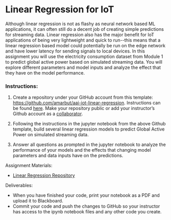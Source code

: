 # Linear Regression for IoT

Although linear regression is not as flashy as neural network based ML applications, it can often still do a decent job of creating simple predictions for streaming data. Linear regression also has the major benefit for IoT applications of being very lightweight and quick to run--this means that a linear regression based model could potentially be run on the edge network and have lower latency for sending signals to local devices. In this assignment you will use the electricity consumption dataset from Module 1 to predict global active power based on simulated streaming data. You will explore different parameters and model inputs and analyze the effect that they have on the model performance.

### Instructions: 

1. Create a repository under your GitHub account from this template: https://github.com/amarbut/aai-iot-linear-regression. Instructions can be found [here](https://docs.github.com/en/repositories/creating-and-managing-repositories/creating-a-repository-from-a-template). Make your repository public or add your instructor’s Github account as a [collaborator](https://docs.github.com/en/account-and-profile/setting-up-and-managing-your-github-user-account/managing-access-to-your-personal-repositories/inviting-collaborators-to-a-personal-repository). 

2. Following the instructions in the jupyter notebook from the above Github template, build several linear regression models to predict Global Active Power on simulated streaming data.

3. Answer all questions as prompted in the jupyter notebook to analyze the performance of your models and the effects that changing model parameters and data inputs have on the predictions.



Assignment Materials:
* [Linear Regression Repository](https://github.com/amarbut/aai-iot-linear-regression)

Deliverables:
* When you have finished your code, print your notebook as a PDF and upload it to Blackboard. 
* Commit your code and push the changes to GitHub so your instructor has access to the ipynb notebook files and any other code you create.